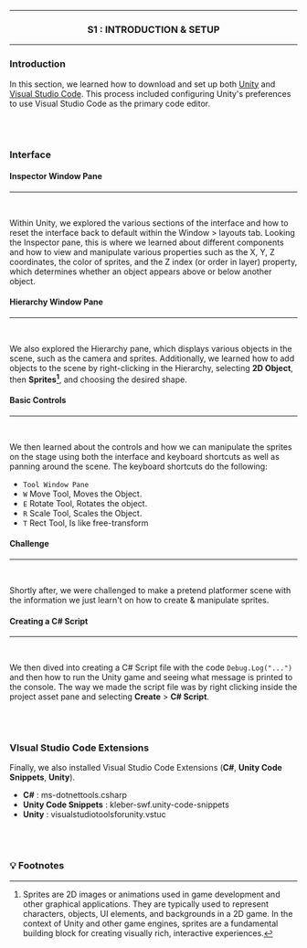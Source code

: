 <div align="center">
    <!-- Section Heading -->
    <hr>
    <h3>
        S1 : INTRODUCTION & SETUP
    </h3>
    <hr>
</div>

### Introduction

In this section, we learned how to download and set up both [Unity](https://unity.com/ 'Link to Unity Website') and [Visual Studio Code](https://code.visualstudio.com/ 'Link to Microsoft Visual Studio Code'). This process included configuring Unity's preferences to use Visual Studio Code as the primary code editor.

<br>
<br>

### Interface
#### Inspector Window Pane
<hr>
<br>

Within Unity, we explored the various sections of the interface and how to reset the interface back to default within the Window > layouts tab. Looking the Inspector pane, this is where we learned about different components and how to view and manipulate various properties such as the X, Y, Z coordinates, the color of sprites, and the Z index (or order in layer) property, which determines whether an object appears above or below another object.

<!-- Image Here -->

#### Hierarchy Window Pane
<hr>
<br>

We also explored the Hierarchy pane, which displays various objects in the scene, such as the camera and sprites. Additionally, we learned how to add objects to the scene by right-clicking in the Hierarchy, selecting **2D Object**, then **Sprites[^1]**, and choosing the desired shape.

<!-- Image Here -->

#### Basic Controls
<hr>
<br>

We then learned about the controls and how we can manipulate the sprites on the stage using both the interface and keyboard shortcuts as well as panning around the scene. The keyboard shortcuts do the following:

- `Tool Window Pane`
- `W` Move Tool, Moves the Object.
- `E` Rotate Tool, Rotates the object.
- `R` Scale Tool, Scales the Object.
- `T` Rect Tool, Is like free-transform

<!-- Image Here -->
<!-- Image Here -->
<!-- Image Here -->
<!-- Image Here -->
<!-- Image Here -->

#### Challenge
<hr>
<br>

Shortly after, we were challenged to make a pretend platformer scene with the information we just learn't on how to create & manipulate sprites.

<!-- Image Here -->

#### Creating a C# Script
<hr>
<br>

We then dived into creating a C# Script file with the code ```Debug.Log("...")``` and then how to run the Unity game and seeing what message is printed to the console. The way we made the script file was by right clicking inside the project asset pane and selecting **Create** > **C# Script**.

<!-- Image Here -->

<br>
<br>

### VIsual Studio Code Extensions

Finally, we also installed Visual Studio Code Extensions (**C#**, **Unity Code Snippets**, **Unity**). 

- **C#** : ms-dotnettools.csharp
- **Unity Code Snippets** : kleber-swf.unity-code-snippets
- **Unity** : visualstudiotoolsforunity.vstuc


<br>
<br>

### 💡 Footnotes

[^1]: Sprites are 2D images or animations used in game development and other graphical applications. They are typically used to represent characters, objects, UI elements, and backgrounds in a 2D game. In the context of Unity and other game engines, sprites are a fundamental building block for creating visually rich, interactive experiences.